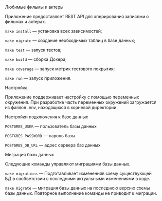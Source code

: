 Любимые фильмы и актеры

Приложение предоставляет REST API для оперирования записями о фильмах и актерах.


`make install` — установка всех зависимостей;

`make migrate` — создание необходимых таблиц в базе данных;

`make test` — запуск тестов;

`make build` — сборка Докера;

`make coverage` — запуск метрик тестового покрытия;

`make run` — запуск приложения.


Настройка

Приложение поддерживает настройку с помощью переменных окружения. При
разработке часть переменных окружений загружается из файлов .env,
находящихся в корневой директории.


Настройки подключения к базе данных

`POSTGRES_USER` — пользователь базы данных

`POSTGRES_PASSWORD` — пароль базы

`POSTGRES_DB_URL` — адрес сервера баз данных

Миграция базы данных

Следующие команды управляют миграциями базы данных.

`make migrations` — Подготавливает измененияв схему существующей БД в сообветствии с последними актуальными изменениями в коде.

`make migrate` — миграция базы данных на последнюю версию схемы базы
данных. Повторное выполнение команды не приводит к миграции.


